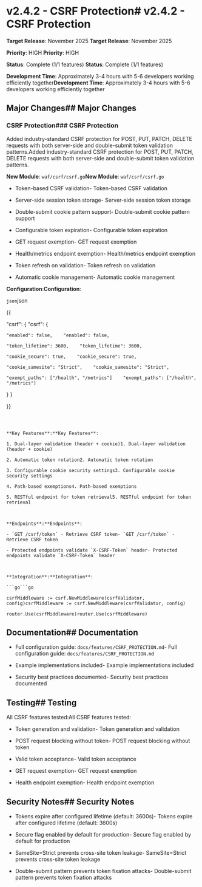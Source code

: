# v2.4.2 - CSRF Protection# v2.4.2 - CSRF Protection



**Target Release**: November 2025  **Target Release**: November 2025  

**Priority**: HIGH  **Priority**: HIGH  

**Status**: Complete (1/1 features)  **Status**: Complete (1/1 features)  

**Development Time**: Approximately 3-4 hours with 5-6 developers working efficiently together**Development Time**: Approximately 3-4 hours with 5-6 developers working efficiently together



## Major Changes## Major Changes



### CSRF Protection### CSRF Protection



Added industry-standard CSRF protection for POST, PUT, PATCH, DELETE requests with both server-side and double-submit token validation patterns.Added industry-standard CSRF protection for POST, PUT, PATCH, DELETE requests with both server-side and double-submit token validation patterns.



**New Module**: `waf/csrf/csrf.go`**New Module**: `waf/csrf/csrf.go`

- Token-based CSRF validation- Token-based CSRF validation

- Server-side session token storage- Server-side session token storage

- Double-submit cookie pattern support- Double-submit cookie pattern support

- Configurable token expiration- Configurable token expiration

- GET request exemption- GET request exemption

- Health/metrics endpoint exemption- Health/metrics endpoint exemption

- Token refresh on validation- Token refresh on validation

- Automatic cookie management- Automatic cookie management



**Configuration**:**Configuration**:

```json```json

{{

  "csrf": {  "csrf": {

    "enabled": false,    "enabled": false,

    "token_lifetime": 3600,    "token_lifetime": 3600,

    "cookie_secure": true,    "cookie_secure": true,

    "cookie_samesite": "Strict",    "cookie_samesite": "Strict",

    "exempt_paths": ["/health", "/metrics"]    "exempt_paths": ["/health", "/metrics"]

  }  }

}}

``````



**Key Features**:**Key Features**:

1. Dual-layer validation (header + cookie)1. Dual-layer validation (header + cookie)

2. Automatic token rotation2. Automatic token rotation

3. Configurable cookie security settings3. Configurable cookie security settings

4. Path-based exemptions4. Path-based exemptions

5. RESTful endpoint for token retrieval5. RESTful endpoint for token retrieval



**Endpoints**:**Endpoints**:

- `GET /csrf/token` - Retrieve CSRF token- `GET /csrf/token` - Retrieve CSRF token

- Protected endpoints validate `X-CSRF-Token` header- Protected endpoints validate `X-CSRF-Token` header



**Integration**:**Integration**:

```go```go

csrfMiddleware := csrf.NewMiddleware(csrfValidator, config)csrfMiddleware := csrf.NewMiddleware(csrfValidator, config)

router.Use(csrfMiddleware)router.Use(csrfMiddleware)

``````



## Documentation## Documentation



- Full configuration guide: `docs/features/CSRF_PROTECTION.md`- Full configuration guide: `docs/features/CSRF_PROTECTION.md`

- Example implementations included- Example implementations included

- Security best practices documented- Security best practices documented



## Testing## Testing



All CSRF features tested:All CSRF features tested:

- Token generation and validation- Token generation and validation

- POST request blocking without token- POST request blocking without token

- Valid token acceptance- Valid token acceptance

- GET request exemption- GET request exemption

- Health endpoint exemption- Health endpoint exemption



## Security Notes## Security Notes



- Tokens expire after configured lifetime (default: 3600s)- Tokens expire after configured lifetime (default: 3600s)

- Secure flag enabled by default for production- Secure flag enabled by default for production

- SameSite=Strict prevents cross-site token leakage- SameSite=Strict prevents cross-site token leakage

- Double-submit pattern prevents token fixation attacks- Double-submit pattern prevents token fixation attacks

